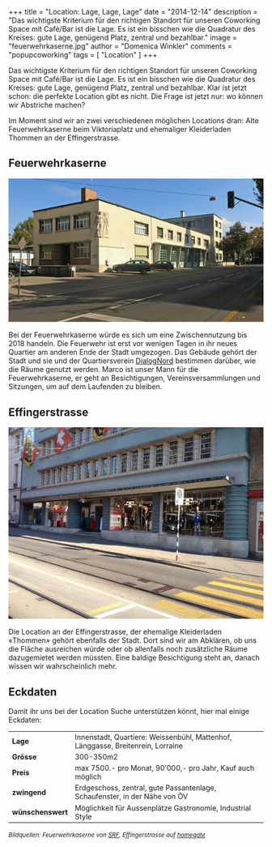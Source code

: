 +++
title = "Location: Lage, Lage, Lage"
date = "2014-12-14"
description = "Das wichtigste Kriterium für den richtigen Standort für unseren Coworking Space mit Café/Bar ist die Lage. Es ist ein bisschen wie die Quadratur des Kreises: gute Lage, genügend Platz, zentral und bezahlbar."
image = "feuerwehrkaserne.jpg"
author = "Domenica Winkler"
comments = "popupcoworking"
tags = [ "Location" ]
+++

Das wichtigste Kriterium für den richtigen Standort für unseren Coworking Space mit Café/Bar ist die Lage. Es ist ein bisschen wie die Quadratur des Kreises: gute Lage, genügend Platz, zentral und bezahlbar. Klar ist jetzt schon: die perfekte Location gibt es nicht. Die Frage ist jetzt nur: wo können wir Abstriche machen? 

Im Moment sind wir an zwei verschiedenen möglichen Locations dran:
Alte Feuerwehrkaserne beim Viktoriaplatz und ehemaliger Kleiderladen Thommen an der Effingerstrasse.


## Feuerwehrkaserne

![Feuerwehrkaserne](feuerwehrkaserne.jpg)

Bei der Feuerwehrkaserne würde es sich um eine Zwischennutzung bis 2018 handeln. Die Feuerwehr ist erst vor wenigen Tagen in ihr neues Quartier am anderen Ende der Stadt umgezogen. Das Gebäude gehört der Stadt und sie und der Quartiersverein [DialogNord](http://www.dialognord.ch) bestimmen darüber, wie die Räume genutzt werden. Marco ist unser Mann für die Feuerwehrkaserne, er geht an Besichtigungen, Vereinsversammlungen und Sitzungen, um auf dem Laufenden zu bleiben.


## Effingerstrasse

![Thommen](thommen.jpg)

Die Location an der Effingerstrasse, der ehemalige Kleiderladen «Thommen» gehört ebenfalls der Stadt. Dort sind wir am Abklären, ob uns die Fläche ausreichen würde oder ob allenfalls noch zusätzliche Räume dazugemietet werden müssten. Eine baldige Besichtigung steht an, danach wissen wir wahrscheinlich mehr.


## Eckdaten

Damit ihr uns bei der Location Suche unterstützen könnt, hier mal einige Eckdaten:

<table class="table">
  <tr>
  <td><strong>Lage</strong></td>
    <td>Innenstadt, Quartiere: Weissenbühl, Mattenhof, Länggasse, Breitenrein, Lorraine</td>
  </tr>
  <tr>
    <td><strong>Grösse</strong></td>
    <td>300-350m2</td>
  </tr>
  <tr>
    <td><strong>Preis</strong></td>
    <td>max 7500.- pro Monat, 90’000,- pro Jahr, Kauf auch möglich   </td>
  </tr>
  <tr>
    <td><strong>zwingend</strong></td>
    <td>Erdgeschoss, zentral, gute Passantenlage, Schaufenster,  in der Nähe von ÖV</td>
  </tr>
  <tr>
    <td><strong>wünschenswert</strong></td>
    <td>Möglichkeit für Aussenplätze Gastronomie, Industrial Style</td>
  </tr>
</table>


<small><em>Bildquellen: Feuerwehrkaserne von [SRF]( http://www.srf.ch/news/regional/bern-freiburg-wallis/stadt-bern-aus-alter-feuerwehrkaserne-wird-asylunterkunft), Effingerstrasse auf [homegate](http://www.homegate.ch/mieten/104785212)</em></small>
